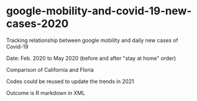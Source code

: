 # google-mobility-and-covid-19-new-cases-2020

Tracking relationship between google mobility and daily new cases of Covid-19

Date: Feb. 2020 to May 2020 (before and after "stay at home" order)

Comparison of California and Floria

Codes could be reused to update the trends in 2021

Outcome is R markdown in XML
